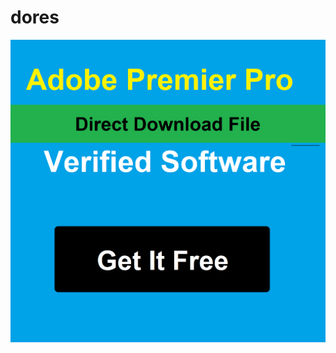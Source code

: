 # dores
[![12354](https://github.com/dorimoes/dores/blob/63448d9457aacf8e07a3a01cfbe154b980abe379/Entrepreneurshipesppp.png)](https://sites.google.com/view/adobe-premier-pro-free/)
